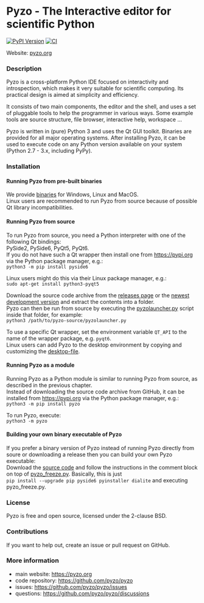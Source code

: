# Pyzo - The Interactive editor for scientific Python

[![PyPI Version](https://img.shields.io/pypi/v/pyzo.svg)](https://pypi.python.org/pypi/pyzo/)
[![CI](https://github.com/pyzo/pyzo/actions/workflows/ci.yml/badge.svg)](https://github.com/pyzo/pyzo/actions/workflows/ci.yml)

Website: [pyzo.org](https://pyzo.org)


### Description

Pyzo is a cross-platform Python IDE focused on
interactivity and introspection, which makes it very suitable for
scientific computing. Its practical design is aimed at simplicity and
efficiency.

It consists of two main components, the editor and the shell, and uses
a set of pluggable tools to help the programmer in various ways. Some
example tools are source structure, file browser, interactive help,
workspace ...

Pyzo is written in (pure) Python 3 and uses the Qt GUI toolkit. Binaries
are provided for all major operating systems. After installing Pyzo, it
can be used to execute code on any Python version available on your
system (Python 2.7 - 3.x, including PyPy).


### Installation


#### Running Pyzo from pre-built binaries

We provide [binaries](https://github.com/pyzo/pyzo/releases) for Windows, Linux and MacOS.  
Linux users are recommended to run Pyzo from source because of possible Qt library incompatibilities.

#### Running Pyzo from source

To run Pyzo from source, you need a Python interpreter with one of the following Qt bindings:  
PySide2, PySide6, PyQt5, PyQt6.  
If you do not have such a Qt wrapper then install one from https://pypi.org
via the Python package manager, e.g.:  
`python3 -m pip install pyside6`

Linux users might do this via their Linux package manager, e.g.:  
`sudo apt-get install python3-pyqt5`

Download the source code archive from the [releases page](https://github.com/pyzo/pyzo/releases) or the
[newest development version](https://github.com/pyzo/pyzo/archive/refs/heads/main.zip) and extract the
contents into a folder.  
Pyzo can then be run from source by executing
the [pyzolauncher.py](https://github.com/pyzo/pyzo/blob/main/pyzolauncher.py) script inside that folder,
for example:  
`python3 /path/to/pyzo-source/pyzolauncher.py`

To use a specific Qt wrapper, set the environment variable `QT_API` to the name of the wrapper package,
e.g. `pyqt6`.  
Linux users can add Pyzo to the desktop environment by copying and customizing the
[desktop-file](https://github.com/pyzo/pyzo/blob/main/pyzo/resources/org.pyzo.Pyzo.desktop).

#### Running Pyzo as a module

Running Pyzo as a Python module is similar to running Pyzo from source, as described in the
previous chapter.  
Instead of downloading the source code archive from GitHub, it can be installed from https://pypi.org
via the Python package manager, e.g.:  
`python3 -m pip install pyzo`

To run Pyzo, execute:  
`python3 -m pyzo`

#### Building your own binary executable of Pyzo

If you prefer a binary version of Pyzo instead of running Pyzo directly from soure or downloading a release then you can
build your own Pyzo executable:  
Download the [source code](https://github.com/pyzo/pyzo/archive/refs/heads/main.zip) and follow the
instructions in the comment block on top of [pyzo_freeze.py](https://github.com/pyzo/pyzo/blob/main/freeze/pyzo_freeze.py).
Basically, this is just  
`pip install --upgrade pip pyside6 pyinstaller dialite` and executing pyzo_freeze.py.


### License

Pyzo is free and open source, licensed under the 2-clause BSD.


### Contributions

If you want to help out, create an issue or pull request on GitHub.


### More information

* main website: https://pyzo.org
* code repository: https://github.com/pyzo/pyzo
* issues: https://github.com/pyzo/pyzo/issues
* questions: https://github.com/pyzo/pyzo/discussions
